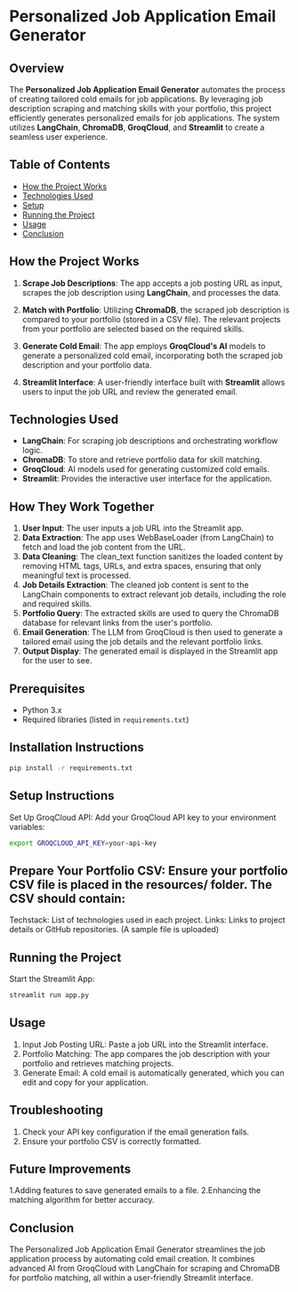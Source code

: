 # Personalized Job Application Email Generator

## Overview

The **Personalized Job Application Email Generator** automates the process of creating tailored cold emails for job applications. By leveraging job description scraping and matching skills with your portfolio, this project efficiently generates personalized emails for job applications. The system utilizes **LangChain**, **ChromaDB**, **GroqCloud**, and **Streamlit** to create a seamless user experience.

## Table of Contents

- [How the Project Works](#how-the-project-works)
- [Technologies Used](#technologies-used)
- [Setup](#setup)
- [Running the Project](#running-the-project)
- [Usage](#usage)
- [Conclusion](#conclusion)

## How the Project Works

1. **Scrape Job Descriptions**: The app accepts a job posting URL as input, scrapes the job description using **LangChain**, and processes the data.

2. **Match with Portfolio**: Utilizing **ChromaDB**, the scraped job description is compared to your portfolio (stored in a CSV file). The relevant projects from your portfolio are selected based on the required skills.

3. **Generate Cold Email**: The app employs **GroqCloud's AI** models to generate a personalized cold email, incorporating both the scraped job description and your portfolio data.

4. **Streamlit Interface**: A user-friendly interface built with **Streamlit** allows users to input the job URL and review the generated email.

## Technologies Used

- **LangChain**: For scraping job descriptions and orchestrating workflow logic.
- **ChromaDB**: To store and retrieve portfolio data for skill matching.
- **GroqCloud**: AI models used for generating customized cold emails.
- **Streamlit**: Provides the interactive user interface for the application.

## How They Work Together
1. **User Input**: The user inputs a job URL into the Streamlit app.
2. **Data Extraction**: The app uses WebBaseLoader (from LangChain) to fetch and load the job content from the URL.
3. **Data Cleaning**: The clean_text function sanitizes the loaded content by removing HTML tags, URLs, and extra spaces, ensuring that only meaningful text is processed.
4. **Job Details Extraction**: The cleaned job content is sent to the LangChain components to extract relevant job details, including the role and required skills.
5. **Portfolio Query**: The extracted skills are used to query the ChromaDB database for relevant links from the user's portfolio.
6. **Email Generation**: The LLM from GroqCloud is then used to generate a tailored email using the job details and the relevant portfolio links.
7. **Output Display**: The generated email is displayed in the Streamlit app for the user to see.

## Prerequisites
- Python 3.x
- Required libraries (listed in `requirements.txt`)

## Installation Instructions
```bash
pip install -r requirements.txt
```
## Setup Instructions
Set Up GroqCloud API: Add your GroqCloud API key to your environment variables:
```bash
export GROQCLOUD_API_KEY=your-api-key
```

## Prepare Your Portfolio CSV: Ensure your portfolio CSV file is placed in the resources/ folder. The CSV should contain:

Techstack: List of technologies used in each project.
Links: Links to project details or GitHub repositories.
(A sample file is uploaded)

## Running the Project
Start the Streamlit App:
```bash
streamlit run app.py
```

## Usage
1. Input Job Posting URL: Paste a job URL into the Streamlit interface.
2. Portfolio Matching: The app compares the job description with your portfolio and retrieves matching projects.
3. Generate Email: A cold email is automatically generated, which you can edit and copy for your application.


## Troubleshooting
1. Check your API key configuration if the email generation fails.
2. Ensure your portfolio CSV is correctly formatted.
   
## Future Improvements
1.Adding features to save generated emails to a file.
2.Enhancing the matching algorithm for better accuracy.

## Conclusion
The Personalized Job Application Email Generator streamlines the job application process by automating cold email creation. It combines advanced AI from GroqCloud with LangChain for scraping and ChromaDB for portfolio matching, all within a user-friendly Streamlit interface.

